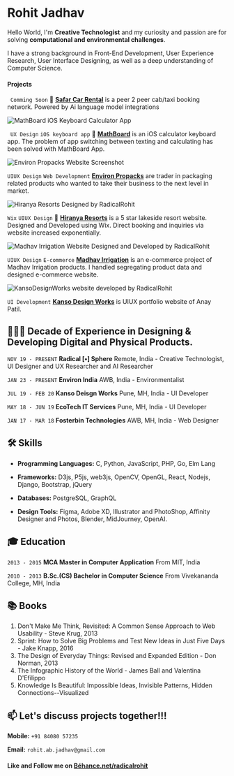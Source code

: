 Rohit Jadhav 
===

Hello World, I'm **Creative Technologist** and my curiosity and passion are for solving **computational and environmental challenges**. 

I have a strong background in Front-End Development, User Experience Research, User Interface Designing, as well as a deep understanding of Computer Science.





#### **Projects**


<!--
**[Radical [•] Sphere](https://www.RadicalSphere.com/)** Developing an AI-powered interface tailored for designers, revolutionizing their creative process by overcoming creative blocks through cutting-edge algorithms such as Generative Adversarial Networks (GANs).

**Bottle Regeneration Ai model** The project started with a challenge of creating 10,000 novel bottle design for water packaging company. We trained Ai model using 500  images of bottles on Google Colab. The project experience is now been implemented in developing Radical Sphere an Ai  image generative designing tool.


4. 🌩🖨🏭 **[Cloud Printing Factory](https://www.cloudprintingfactory.com/)** connects users to multiple printing technologies and services. 

5. 🐕 **[Findoma.in](https://www.findoma.in/)** is a domain registrar website. It allows users to register domains and manage their DNS records.

6. 
-->

``` Comming Soon``` 
🚖 **[Safar Car Rental]()** is a peer 2 peer cab/taxi booking network. Powered by Ai language model integrations 


![MathBoard iOS Keyboard Calculator App](https://github.com/RadicalRohit/RadicalRohit/blob/6f51932ed0e6ef17158ecf3666df76b4fd619860/MathBoard%20iOS%20Keyboard%20Calculator%20Designed%20by%20RadicalRohit.png)

``` UX Design``` ```iOS keyboard app``` 
🧮 **[MathBoard](https://www.behance.net/gallery/156919271/MathBoard)** is an iOS  calculator keyboard app. The problem of app switching between texting and calculating has been solved with MathBoard App.  


![Environ Propacks Website Screenshot](https://github.com/RadicalRohit/RadicalRohit/blob/d9583b29da6f993b5e936035a180c942d1066d5d/environ-propack-website-desiger-RadicalRohit.jpg)

``` UIUX Design ``` ```Web Development``` 
**[Environ Propacks](https://environ-propack.web.app)** are trader in packaging related products who wanted to take their business to the next level in market. 


![Hiranya Resorts Designed by RadicalRohit](https://github.com/RadicalRohit/RadicalRohit/blob/b28160ed462ded6ad77fd2a6ab380810be7ae464/hiranaya-resorts-website-designed-by-RadicalRohit.jpeg)

```Wix``` ``` UIUX Design ```
🏩 **[Hiranya Resorts](https://www.hiranyaresorts.com)** is a 5 star lakeside resort website. Designed and Developed using Wix. Direct booking and inquiries via website increased exponentially.


![Madhav Irrigation Website Designed and Developed by RadicalRohit](https://github.com/RadicalRohit/RadicalRohit/blob/f6cd2367cbb9f108a7d1dca139434d3bc89d1ced/madhav-irrigation-%20Designed-by-RadicalRohit.png)


``` UIUX Design ``` ``` E-commerce ```
**[Madhav Irrigation](https://radicalrohit.github.io/Madhav-Irrigation)** is an e-commerce project of Madhav Irrigation products. I handled segregating product data and designed e-commerce website.



![KansoDesignWorks website developed by RadicalRohit](https://github.com/RadicalRohit/RadicalRohit/blob/c51b3432ab11907cf31084479dec0851520e4969/kanso%20design%20works%20website%20developed%20by%20RadicalRohit.png)

``` UI Development ```
**[Kanso Design Works](https://kansodesignworks.co/)** is UIUX portfolio website of Anay Patil.



## 👨🏻‍💻 Decade of Experience in Designing & Developing Digital and Physical Products. 

```NOV 19 - PRESENT```  **Radical [•] Sphere** Remote, India - Creative Technologist, UI Designer and UX Researcher and AI Researcher

```JAN 23 - PRESENT```  **Environ India** AWB, India - Environmentalist



```JUL 19 - FEB 20```  **Kanso Deisgn Works** Pune, MH, India - UI Developer 

```MAY 18 - JUN 19```  **EcoTech IT Services** Pune, MH, India - UI Developer 

```JAN 17 - MAR 18```  **Fosterbin Technologies** AWB, MH, India - Web Designer



## 🛠 Skills
- **Programming Languages:** C, Python, JavaScript, PHP, Go, Elm Lang 

- **Frameworks:** D3js, P5js, web3js, OpenCV, OpenGL, React, Nodejs, Django, Bootstrap, jQuery

- **Databases:** PostgreSQL, GraphQL

- **Design Tools:** Figma, Adobe XD, Illustrator and PhotoShop, Affinity Designer and Photos, Blender, MidJourney, OpenAI.


## 🎓 Education

```2013 - 2015``` **MCA Master in Computer Application** From MIT, India 

```2010 - 2013``` **B.Sc.(CS) Bachelor in Computer Science** From Vivekananda College, MH, India  


## 📚 Books 

1. Don't Make Me Think, Revisited: A Common Sense Approach to Web Usability - Steve Krug, 2013
2. Sprint: How to Solve Big Problems and Test New Ideas in Just Five Days - Jake Knapp, 2016
3. The Design of Everyday Things: Revised and Expanded Edition - Don Norman, 2013
4. The Infographic History of the World - James Ball and Valentina D'Efilippo
5. Knowledge Is Beautiful: Impossible Ideas, Invisible Patterns, Hidden Connections--Visualized




## 📫 Let's discuss projects together!!!
**Mobile:** ```+91 84080 57235```      

**Email:** ```rohit.ab.jadhav@gmail.com```


#### Like and Follow me on [Béhance.net/radicalrohit](https://www.behance.net/radicalrohit)









<!-- 
#### Subjects:
  1. Artificial Intelligence
  2. Cryptography
  3. Data Mining and Warehousing
  4. Data Structure and Algorithm
  5. Web Designing and Development
  6. Image Processing and GIS for Remote Sensing
  7. Design Patterns and Software Architecture

#### Project:
  1. **Google Cardboard:** The Google Cardboard project was an immersive virtual reality experience that aimed to make VR accessible and affordable for everyone. Utilizing a simple cardboard viewer and a smartphone, users could step into a virtual world and explore a variety of captivating environments.

  2. **FIFA Player Impact Engine:** The FIFA Player Impact Engine project was a groundbreaking initiative aimed at revolutionizing the realism and physics of player interactions within the FIFA video game series. It sought to create a more authentic and dynamic experience by accurately simulating the collisions, reactions, and physical interactions between players on the virtual soccer field.
-->


<!-- 
    - Developed an AI-powered interface tailored for designers, revolutionizing their creative process by overcoming creative blocks through cutting-edge algorithms such as Generative Adversarial Networks (GANs).
    - The interface generates novel designs with each click, leveraging state-of-the-art techniques.
    - The interface is powered by a GAN model trained on a dataset of 1.5 million images from the web.
    - It is a web-based tool that allows users to create interfaces for their applications.

    - For this project, I have been trying and optimizing GPU allocation and minimized computational requirements to enhance performance, ensuring seam-less operations of the system.
    - Explored opportunities to integrate the model into web3 technology, leading the way for decentralized and distributed implementation -->
